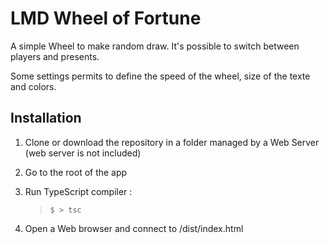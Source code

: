# LMD Wheel of Fortune

A simple Wheel to make random draw. It's possible to switch between players and presents.

Some settings permits to define the speed of the wheel, size of the texte and colors.

## Installation

1. Clone or download the repository in a folder managed by a Web Server (web server is not included)
2. Go to the root of the app
3. Run TypeScript compiler :
   > `$ > tsc`

4. Open a Web browser and connect to /dist/index.html